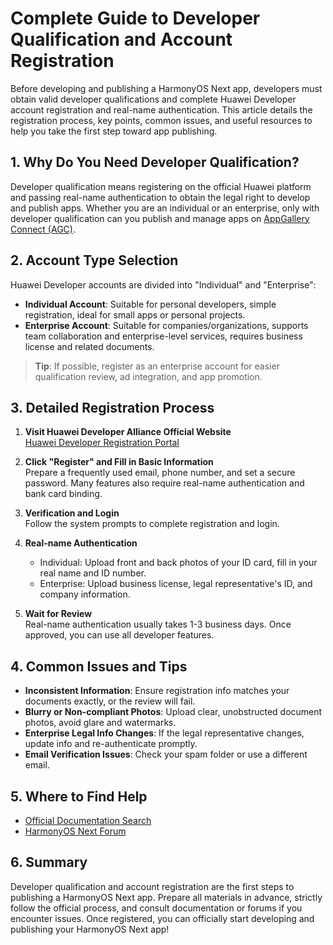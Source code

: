 # Complete Guide to Developer Qualification and Account Registration

Before developing and publishing a HarmonyOS Next app, developers must obtain valid developer qualifications and complete Huawei Developer account registration and real-name authentication. This article details the registration process, key points, common issues, and useful resources to help you take the first step toward app publishing.

## 1. Why Do You Need Developer Qualification?

Developer qualification means registering on the official Huawei platform and passing real-name authentication to obtain the legal right to develop and publish apps. Whether you are an individual or an enterprise, only with developer qualification can you publish and manage apps on [AppGallery Connect (AGC)](https://developer.huawei.com/consumer/cn/service/josp/agc/index.html#/).

## 2. Account Type Selection

Huawei Developer accounts are divided into "Individual" and "Enterprise":
- **Individual Account**: Suitable for personal developers, simple registration, ideal for small apps or personal projects.
- **Enterprise Account**: Suitable for companies/organizations, supports team collaboration and enterprise-level services, requires business license and related documents.

> **Tip**: If possible, register as an enterprise account for easier qualification review, ad integration, and app promotion.

## 3. Detailed Registration Process

1. **Visit Huawei Developer Alliance Official Website**  
   [Huawei Developer Registration Portal](https://developer.huawei.com/consumer/cn/)

2. **Click "Register" and Fill in Basic Information**  
   Prepare a frequently used email, phone number, and set a secure password. Many features also require real-name authentication and bank card binding.

3. **Verification and Login**  
   Follow the system prompts to complete registration and login.

4. **Real-name Authentication**  
   - Individual: Upload front and back photos of your ID card, fill in your real name and ID number.
   - Enterprise: Upload business license, legal representative's ID, and company information.

5. **Wait for Review**  
   Real-name authentication usually takes 1-3 business days. Once approved, you can use all developer features.

## 4. Common Issues and Tips

- **Inconsistent Information**: Ensure registration info matches your documents exactly, or the review will fail.
- **Blurry or Non-compliant Photos**: Upload clear, unobstructed document photos, avoid glare and watermarks.
- **Enterprise Legal Info Changes**: If the legal representative changes, update info and re-authenticate promptly.
- **Email Verification Issues**: Check your spam folder or use a different email.

## 5. Where to Find Help

- [Official Documentation Search](https://developer.huawei.com/consumer/cn/doc/search?type=all&val=%E4%B8%8A%E6%9E%B6&versionValue=all)
- [HarmonyOS Next Forum](https://developer.huawei.com/consumer/cn/forum/block/harmonyos-next)

## 6. Summary

Developer qualification and account registration are the first steps to publishing a HarmonyOS Next app. Prepare all materials in advance, strictly follow the official process, and consult documentation or forums if you encounter issues. Once registered, you can officially start developing and publishing your HarmonyOS Next app! 